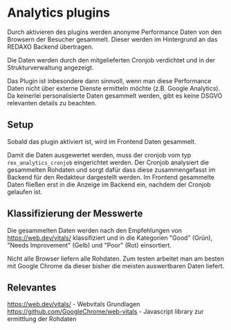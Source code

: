 # Analytics plugins

Durch aktivieren des plugins werden anonyme Performance Daten von den Browsern der Besucher gesammelt.
Dieser werden im Hintergrund an das REDAXO Backend übertragen.

Die Daten werden durch den mitgelieferten Cronjob verdichtet und in der Strukturverwaltung angezeigt.

Das Plugin ist inbesondere dann sinnvoll, wenn man diese Performance Daten nicht über externe Dienste ermitteln möchte (z.B. Google Analytics).
Da keinerlei personalisierte Daten gesammelt werden, gibt es keine DSGVO relevanten details zu beachten.

## Setup

Sobald das plugin aktiviert ist, wird im Frontend Daten gesammelt.

Damit die Daten ausgewertet werden, muss der cronjob vom typ `rex_analytics_cronjob` eingerichtet werden.
Der Cronjob analysiert die gesammelten Rohdaten und sorgt dafür dass diese zusammengefasst im Backend für den Redakteur dargestellt werden.
Im Frontend gesammelte Daten fließen erst in die Anzeige im Backend ein, nachdem der Cronjob gelaufen ist.

## Klassifizierung der Messwerte

Die gesammelten Daten werden nach den Empfehlungen von https://web.dev/vitals/ klassifiziert und in die Kategorien "Good" (Grün), "Needs Improvement" (Gelb) und "Poor" (Rot) einsortiert.

Nicht alle Browser liefern alle Rohdaten. Zum testen arbeitet man am besten mit Google Chrome da dieser bisher die meisten auswertbaren Daten liefert.

## Relevantes

https://web.dev/vitals/ - Webvitals Grundlagen
https://github.com/GoogleChrome/web-vitals - Javascript library zur ermittlung der Rohdaten
